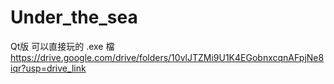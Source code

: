 # Under_the_sea

Qt版 可以直接玩的 .exe 檔  
https://drive.google.com/drive/folders/10vlJTZMi9U1K4EGobnxcqnAFpjNe8iqr?usp=drive_link

